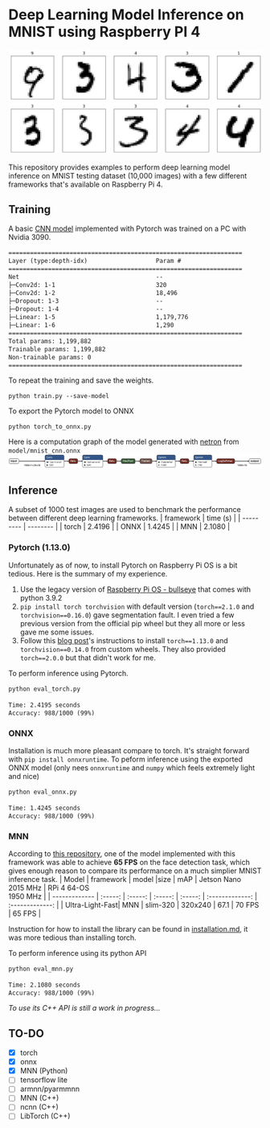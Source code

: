 # Deep Learning Model Inference on MNIST using Raspberry PI 4
![mnist](figures/mnist.png)

This repository provides examples to perform deep learning model inference on MNIST testing dataset (10,000 images) with a few different frameworks that's available on Raspberry Pi 4.

## Training
A basic [CNN model](https://github.com/pytorch/examples/tree/main/mnist) implemented with Pytorch was trained on a PC with Nvidia 3090.
```
=================================================================
Layer (type:depth-idx)                   Param #
=================================================================
Net                                      --
├─Conv2d: 1-1                            320
├─Conv2d: 1-2                            18,496
├─Dropout: 1-3                           --
├─Dropout: 1-4                           --
├─Linear: 1-5                            1,179,776
├─Linear: 1-6                            1,290
=================================================================
Total params: 1,199,882
Trainable params: 1,199,882
Non-trainable params: 0
=================================================================
```

To repeat the training and save the weights.
```
python train.py --save-model 
```

To export the Pytorch model to ONNX
```
python torch_to_onnx.py
```

Here is a computation graph of the model generated with [netron](https://netron.app/) from `model/mnist_cnn.onnx`
![model_graph](figures/mnist_cnn.onnx.png)

## Inference
A subset of 1000 test images are used to benchmark the performance between different deep learning frameworks.
| framework | time (s) |
| --------- | -------- |
| torch | 2.4196 |
| ONNX | 1.4245 |
| MNN | 2.1080 |

### Pytorch (1.13.0)
Unfortunately as of now, to install Pytorch on Raspberry Pi OS is a bit tedious. Here is the summary of my experience. 
1. Use the legacy version of [Raspberry Pi OS - bullseye](https://www.raspberrypi.com/software/operating-systems/#raspberry-pi-os-legacy) that comes with python 3.9.2
2. `pip install torch torchvision` with default version (`torch==2.1.0` and `torchvision==0.16.0`) gave segmentation fault. I even tried a few previous version from the official pip wheel but they all more or less gave me some issues.
3. Follow this [blog post](https://qengineering.eu/install-pytorch-on-raspberry-pi-4.html)'s instructions to install `torch==1.13.0` and `torchvision==0.14.0` from custom wheels. They also provided `torch==2.0.0` but that didn't work for me.

To perform inference using Pytorch.

```
python eval_torch.py

Time: 2.4195 seconds
Accuracy: 988/1000 (99%)
```

### ONNX
Installation is much more pleasant compare to torch. It's straight forward with `pip install onnxruntime`. To peform inference using the exported ONNX model (only nees `onnxruntime` and `numpy` which feels extremely light and nice)
```
python eval_onnx.py

Time: 1.4245 seconds
Accuracy: 988/1000 (99%)
```

### MNN
According to [this repository](https://github.com/Qengineering/LFFD-MNN-Raspberry-Pi-4), one of the model implemented with this framework was able to achieve **65 FPS** on the face detection task, which gives enough reason to compare its performance on a much simplier MNIST inference task.
| Model  | framework | model |size |  mAP | Jetson Nano<br/>2015 MHz | RPi 4 64-OS<br/>1950 MHz |
| ------------- | :-----: | :-----:  | :-----:  | :-----:  | :-------------:  | :-------------: |
| Ultra-Light-Fast| MNN | slim-320 | 320x240 | 67.1  | 70 FPS | 65 FPS |

Instruction for how to install the library can be found in [installation.md](eval_mnn/installation.md), it was more tedious than installing torch.

To perform inference using its python API
```
python eval_mnn.py

Time: 2.1080 seconds
Accuracy: 988/1000 (99%)
```

_To use its C++ API is still a work in progress..._

## TO-DO
- [x] torch
- [x] onnx
- [x] MNN (Python)
- [ ] tensorflow lite
- [ ] armnn/pyarmmnn
- [ ] MNN (C++)
- [ ] ncnn (C++)
- [ ] LibTorch (C++)